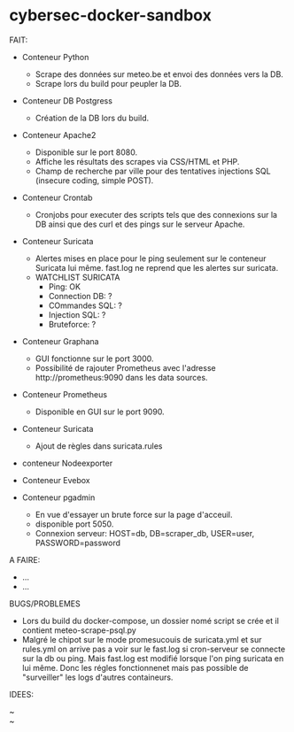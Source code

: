 # cybersec-docker-sandbox

FAIT:

- Conteneur Python
    - Scrape des données sur meteo.be et envoi des données vers la DB.
    - Scrape lors du build pour peupler la DB. 
- Conteneur DB Postgress
     - Création de la DB lors du build.
- Conteneur Apache2
     - Disponible sur le port 8080.
     - Affiche les résultats des scrapes via CSS/HTML et PHP.
     - Champ de recherche par ville pour des tentatives injections SQL (insecure coding, simple POST).
- Conteneur Crontab
     - Cronjobs pour executer des scripts tels que des connexions sur la DB ainsi que des curl et des pings sur le serveur Apache.
- Conteneur Suricata
     - Alertes mises en place pour le ping seulement sur le conteneur Suricata lui même. fast.log ne reprend que les alertes sur suricata.
     - WATCHLIST SURICATA 
        - Ping: OK
        - Connection DB: ?
        - COmmandes SQL: ? 
        - Injection SQL: ?
        - Bruteforce: ?

- Conteneur Graphana
     - GUI fonctionne sur le port 3000.
     - Possibilité de rajouter Prometheus avec l'adresse http://prometheus:9090 dans les data sources.
- Conteneur Prometheus
     - Disponible en GUI sur le port 9090.
- Conteneur Suricata
     - Ajout de règles dans suricata.rules
- conteneur Nodeexporter
- Conteneur Evebox
- Conteneur pgadmin
    - En vue d'essayer un brute force sur la page d'acceuil.
    - disponible port 5050.
    - Connexion serveur: HOST=db, DB=scraper_db, USER=user, PASSWORD=password  



A FAIRE:
- ...
- ...


BUGS/PROBLEMES

- Lors du build du docker-compose, un dossier nomé script se crée et il contient meteo-scrape-psql.py
- Malgré le chipot sur le mode promesucouis de suricata.yml et sur rules.yml on arrive pas a voir sur le fast.log si cron-serveur se connecte sur la db ou ping. Mais fast.log est modifié lorsque l'on ping suricata en lui même. Donc les régles fonctionnenet mais pas possible de "surveiller" les logs d'autres containeurs.

IDEES: 



~                                                                                                                                                                          
~                                

